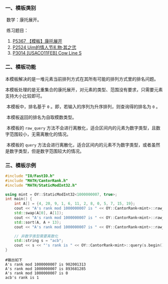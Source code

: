 ### 一、模板类别

​	数学：康托展开。

​	练习题目：

1. [P5367 【模板】康托展开](https://www.luogu.com.cn/problem/P5367)
2. [P2524 Uim的情人节礼物·其之弐](https://www.luogu.com.cn/problem/P2524)
3. [P3014 [USACO11FEB] Cow Line S](https://www.luogu.com.cn/problem/P3014)

### 二、模板功能

   本模板解决的是一堆元素当前排列方式在其所有可能的排列方式里的排名问题。

​	本模板处理的是无重集合的康托展开，对元素的类型、范围没有要求，只需要元素支持大小比较即可。

​	本模板中，排名基于 `0` 。即，若输入的序列为升序排列，则查询得的排名为 `0` 。

​	本模板返回的排名为自取模数类型。

​	本模板的 `raw_query` 方法不会进行离散化，适合区间内的元素为数字类型，且数字范围较小，无需离散化的情况。

​	本模板的 `query` 方法会进行离散化，适合区间内的元素不为数字类型，或者虽然是数字类型，但是数字范围较大的情况。

### 三、模板示例

```c++
#include "IO/FastIO.h"
#include "MATH/CantorRank.h"
#include "MATH/StaticModInt32.h"

using mint = OY::StaticModInt32<1000000007, true>;
int main() {
    int A[] = {4, 20, 9, 1, 6, 11, 2, 8, 0, 5, 7, 15, 19};
    cout << "A's rank mod 1000000007 is " << OY::CantorRank<mint>::raw_query(A, A + 13) << endl;
    std::swap(A[0], A[1]);
    cout << "A's rank mod 1000000007 is " << OY::CantorRank<mint>::raw_query(A, A + 13) << endl;
    std::sort(A, A + 13);
    cout << "A's rank mod 1000000007 is " << OY::CantorRank<mint>::raw_query(A, A + 13) << endl;

    // 非数字类型需要离散化
    std::string s = "acb";
    cout << s << "'s rank is " << OY::CantorRank<mint>::query(s.begin(), s.end()) << endl;
}
```

```
#输出如下
A's rank mod 1000000007 is 902001313
A's rank mod 1000000007 is 893681285
A's rank mod 1000000007 is 0
acb's rank is 1

```


